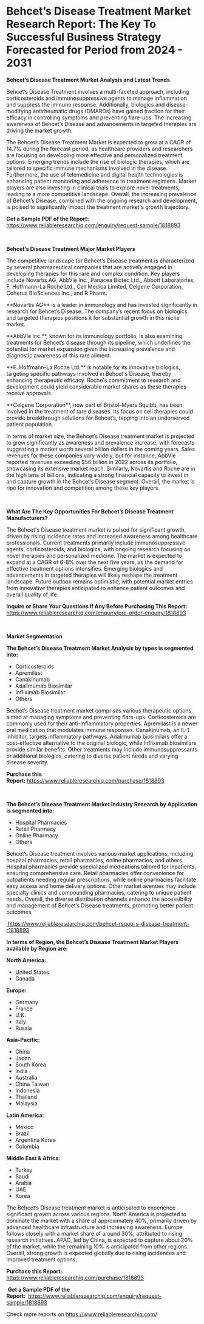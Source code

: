 <p><h1>Behcet’s Disease Treatment Market Research Report: The Key To Successful Business Strategy Forecasted for Period from 2024 - 2031</h1></p><p><strong>Behcet’s Disease Treatment Market Analysis and Latest Trends</strong></p>
<p><p>Behcet’s Disease Treatment involves a multi-faceted approach, including corticosteroids and immunosuppressive agents to manage inflammation and suppress the immune response. Additionally, biologics and disease-modifying antirheumatic drugs (DMARDs) have gained traction for their efficacy in controlling symptoms and preventing flare-ups. The increasing awareness of Behcet’s Disease and advancements in targeted therapies are driving the market growth.</p><p>The Behcet’s Disease Treatment Market is expected to grow at a CAGR of 14.7% during the forecast period, as healthcare providers and researchers are focusing on developing more effective and personalized treatment options. Emerging trends include the rise of biologic therapies, which are tailored to specific immune mechanisms involved in the disease. Furthermore, the use of telemedicine and digital health technologies is enhancing patient monitoring and adherence to treatment regimens. Market players are also investing in clinical trials to explore novel treatments, leading to a more competitive landscape. Overall, the increasing prevalence of Behcet’s Disease, combined with the ongoing research and development, is poised to significantly impact the treatment market's growth trajectory.</p></p>
<p><strong>Get a Sample PDF of the Report:&nbsp;</strong> <a href="https://www.reliableresearchiq.com/enquiry/request-sample/1818893?utm_campaign=1123&utm_medium=2&utm_source=Github&utm_content=ia&utm_term=29122024&utm_id=behcets-disease-treatment">https://www.reliableresearchiq.com/enquiry/request-sample/1818893</a></p>
<p>&nbsp;</p>
<p><strong>Behcet’s Disease Treatment Major Market Players</strong></p>
<p><p>The competitive landscape for Behcet’s Disease treatment is characterized by several pharmaceutical companies that are actively engaged in developing therapies for this rare and complex condition. Key players include Novartis AG, AbbVie Inc., Panacea Biotec Ltd., Abbott Laboratories, F. Hoffmann-La Roche Ltd., Cell Medica Limited, Celgene Corporation, Coherus BioSciences Inc., and R Pharm. </p><p>**Novartis AG** is a leader in immunology and has invested significantly in research for Behcet’s Disease. The company’s recent focus on biologics and targeted therapies positions it for substantial growth in this niche market.</p><p>**AbbVie Inc.**, known for its immunology portfolio, is also examining treatments for Behcet’s disease through its pipeline, which underlines the potential for market expansion given the increasing prevalence and diagnostic awareness of this rare ailment.</p><p>**F. Hoffmann-La Roche Ltd.** is notable for its innovative biologics, targeting specific pathways involved in Behcet's Disease, thereby enhancing therapeutic efficacy. Roche's commitment to research and development could yield considerable market shares as these therapies receive approvals.</p><p>**Celgene Corporation**, now part of Bristol-Myers Squibb, has been involved in the treatment of rare diseases. Its focus on cell therapies could provide breakthrough solutions for Behcet’s, tapping into an underserved patient population.</p><p>In terms of market size, the Behcet’s Disease treatment market is projected to grow significantly as awareness and prevalence increase, with forecasts suggesting a market worth several billion dollars in the coming years. Sales revenues for these companies vary widely, but for instance, AbbVie reported revenues exceeding $56 billion in 2022 across its portfolio, showcasing its extensive market reach. Similarly, Novartis and Roche are in the high tens of billions, indicating a strong financial capacity to invest in and capture growth in the Behcet’s Disease segment. Overall, the market is ripe for innovation and competition among these key players.</p></p>
<p>&nbsp;</p>
<p><strong>What Are The Key Opportunities For Behcet’s Disease Treatment Manufacturers?</strong></p>
<p><p>The Behcet's Disease treatment market is poised for significant growth, driven by rising incidence rates and increased awareness among healthcare professionals. Current treatments primarily include immunosuppressive agents, corticosteroids, and biologics, with ongoing research focusing on novel therapies and personalized medicine. The market is expected to expand at a CAGR of 6-8% over the next five years, as the demand for effective treatment options intensifies. Emerging biologics and advancements in targeted therapies will likely reshape the treatment landscape. Future outlook remains optimistic, with potential market entries from innovative therapies anticipated to enhance patient outcomes and overall quality of life.</p></p>
<p><strong>Inquire or Share Your Questions If Any Before Purchasing This Report:</strong> <a href="https://www.reliableresearchiq.com/enquiry/pre-order-enquiry/1818893?utm_campaign=1123&utm_medium=2&utm_source=Github&utm_content=ia&utm_term=29122024&utm_id=behcets-disease-treatment">https://www.reliableresearchiq.com/enquiry/pre-order-enquiry/1818893</a></p>
<p>&nbsp;</p>
<p><strong>Market Segmentation</strong></p>
<p><strong>The Behcet’s Disease Treatment Market Analysis by types is segmented into:</strong></p>
<p><ul><li>Corticosteroids</li><li>Apremilast</li><li>Canakinumab</li><li>Adalimumab Biosimilar</li><li>Infliximab Biosimilar</li><li>Others</li></ul></p>
<p><p>Bechet’s Disease treatment market comprises various therapeutic options aimed at managing symptoms and preventing flare-ups. Corticosteroids are commonly used for their anti-inflammatory properties. Apremilast is a newer oral medication that modulates immune responses. Canakinumab, an IL-1 inhibitor, targets inflammatory pathways. Adalimumab biosimilars offer a cost-effective alternative to the original biologic, while Infliximab biosimilars provide similar benefits. Other treatments may include immunosuppressants or additional biologics, catering to diverse patient needs and varying disease severity.</p></p>
<p><strong>Purchase this Report:&nbsp;</strong><a href="https://www.reliableresearchiq.com/purchase/1818893?utm_campaign=1123&utm_medium=2&utm_source=Github&utm_content=ia&utm_term=29122024&utm_id=behcets-disease-treatment">https://www.reliableresearchiq.com/purchase/1818893</a></p>
<p>&nbsp;</p>
<p><strong>The Behcet’s Disease Treatment Market Industry Research by Application is segmented into:</strong></p>
<p><ul><li>Hospital Pharmacies</li><li>Retail Pharmacy</li><li>Online Pharmacy</li><li>Others</li></ul></p>
<p><p>Behcet’s Disease treatment involves various market applications, including hospital pharmacies, retail pharmacies, online pharmacies, and others. Hospital pharmacies provide specialized medications tailored for inpatients, ensuring comprehensive care. Retail pharmacies offer convenience for outpatients needing regular prescriptions, while online pharmacies facilitate easy access and home delivery options. Other market avenues may include specialty clinics and compounding pharmacies, catering to unique patient needs. Overall, the diverse distribution channels enhance the accessibility and management of Behcet’s Disease treatments, promoting better patient outcomes.</p></p>
<p><a href="https://www.reliableresearchiq.com/behcet-rsquo-s-disease-treatment-r1818893?utm_campaign=1123&utm_medium=2&utm_source=Github&utm_content=ia&utm_term=29122024&utm_id=behcets-disease-treatment">&nbsp;https://www.reliableresearchiq.com/behcet-rsquo-s-disease-treatment-r1818893</a></p>
<p><strong>In terms of Region, the Behcet’s Disease Treatment Market Players available by Region are:</strong></p>
<p>
    <p> <strong> North America: </strong>
        <ul>
            <li>United States</li>
            <li>Canada</li>
        </ul>
        </p> 
    <p> <strong> Europe: </strong>
        <ul>
            <li>Germany</li>
            <li>France</li>
            <li>U.K.</li>
            <li>Italy</li>
            <li>Russia</li>
        </ul>
        </p> 
    <p> <strong> Asia-Pacific: </strong>
        <ul>
            <li>China</li>
            <li>Japan</li>
            <li>South Korea</li>
            <li>India</li>
            <li>Australia</li>
            <li>China Taiwan</li>
            <li>Indonesia</li>
            <li>Thailand</li>
            <li>Malaysia</li>
        </ul>
        </p> 
    <p> <strong> Latin America: </strong>
        <ul>
            <li>Mexico</li>
            <li>Brazil</li>
            <li>Argentina Korea</li>
            <li>Colombia</li>
        </ul>
        </p> 
    <p> <strong> Middle East & Africa: </strong>
        <ul>
            <li>Turkey</li>
            <li>Saudi</li>
            <li>Arabia</li>
            <li>UAE</li>
            <li>Korea</li>
        </ul>
    </p>
    </p>
<p><p>The Behcet’s Disease treatment market is anticipated to experience significant growth across various regions. North America is projected to dominate the market with a share of approximately 40%, primarily driven by advanced healthcare infrastructure and increasing awareness. Europe follows closely with a market share of around 30%, attributed to rising research initiatives. APAC, led by China, is expected to capture about 20% of the market, while the remaining 10% is anticipated from other regions. Overall, strong growth is expected globally due to rising incidences and improved treatment options.</p></p>
<p><strong>Purchase this Report: </strong><a href="https://www.reliableresearchiq.com/purchase/1818893?utm_campaign=1123&utm_medium=2&utm_source=Github&utm_content=ia&utm_term=29122024&utm_id=behcets-disease-treatment">https://www.reliableresearchiq.com/purchase/1818893</a></p>
<p>&nbsp;<strong>Get a Sample PDF of the Report:&nbsp;&nbsp;</strong><a href="https://www.reliableresearchiq.com/enquiry/request-sample/1818893?utm_campaign=1123&utm_medium=2&utm_source=Github&utm_content=ia&utm_term=29122024&utm_id=behcets-disease-treatment">https://www.reliableresearchiq.com/enquiry/request-sample/1818893</a></p>
<p><strong></strong></p>
<p>Check more reports on <a href="https://www.reliableresearchiq.com/?utm_campaign=1123&utm_medium=2&utm_source=Github&utm_content=ia&utm_term=29122024&utm_id=behcets-disease-treatment">https://www.reliableresearchiq.com/</a></p>